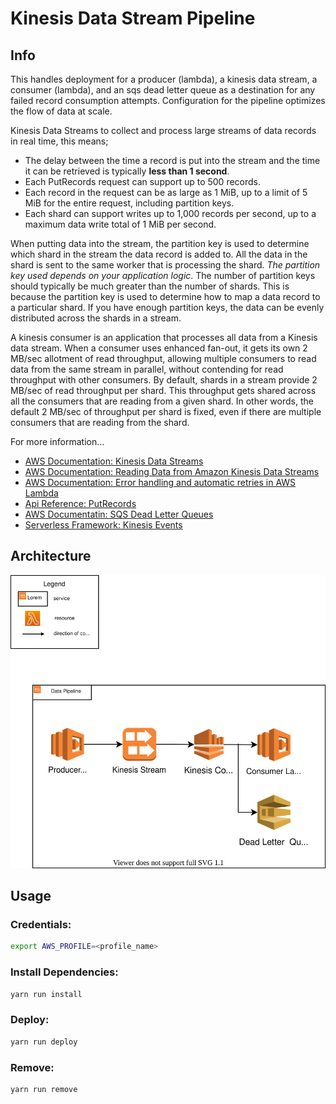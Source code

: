 # Kinesis Data Stream Pipeline

## Info 

This handles deployment for a producer (lambda), a kinesis data stream, a consumer (lambda), and an sqs dead letter queue as a destination for any failed record consumption attempts. Configuration for the pipeline optimizes the flow of data at scale.

Kinesis Data Streams to collect and process large streams of data records in real time, this means;
- The delay between the time a record is put into the stream and the time it can be retrieved is typically **less than 1 second**. 
- Each PutRecords request can support up to 500 records. 
- Each record in the request can be as large as 1 MiB, up to a limit of 5 MiB for the entire request, including partition keys. 
- Each shard can support writes up to 1,000 records per second, up to a maximum data write total of 1 MiB per second.

When putting data into the stream, the partition key is used to determine which shard in the stream the data record is added to. All the data in the shard is sent to the same worker that is processing the shard. *The partition key used depends on your application logic*. The number of partition keys should typically be much greater than the number of shards. This is because the partition key is used to determine how to map a data record to a particular shard. If you have enough partition keys, the data can be evenly distributed across the shards in a stream.

A kinesis consumer is an application that processes all data from a Kinesis data stream. When a consumer uses enhanced fan-out, it gets its own 2 MB/sec allotment of read throughput, allowing multiple consumers to read data from the same stream in parallel, without contending for read throughput with other consumers. By default, shards in a stream provide 2 MB/sec of read throughput per shard. This throughput gets shared across all the consumers that are reading from a given shard. In other words, the default 2 MB/sec of throughput per shard is fixed, even if there are multiple consumers that are reading from the shard.

For more information...
- [AWS Documentation: Kinesis Data Streams](https://docs.aws.amazon.com/streams/latest/dev/amazon-kinesis-streams.html)
- [AWS Documentation: Reading Data from Amazon Kinesis Data Streams](https://docs.aws.amazon.com/streams/latest/dev/building-consumers.html)
- [AWS Documentation: Error handling and automatic retries in AWS Lambda](https://docs.aws.amazon.com/lambda/latest/dg/invocation-retries.html)
- [Api Reference: PutRecords](https://docs.aws.amazon.com/kinesis/latest/APIReference/API_PutRecords.html)
- [AWS Documentatin: SQS Dead Letter Queues](https://docs.aws.amazon.com/AWSSimpleQueueService/latest/SQSDeveloperGuide/sqs-dead-letter-queues.html)
- [Serverless Framework: Kinesis Events](https://www.serverless.com/framework/docs/providers/aws/events/streams)

## Architecture

<p align="center">
  <img src="/architecture-diagram.drawio.svg" />
</p>

## Usage 

### Credentials:
```bash
export AWS_PROFILE=<profile_name>
```

### Install Dependencies:

```bash
yarn run install
```

### Deploy:

```bash
yarn run deploy
```

### Remove:

```bash
yarn run remove
```
